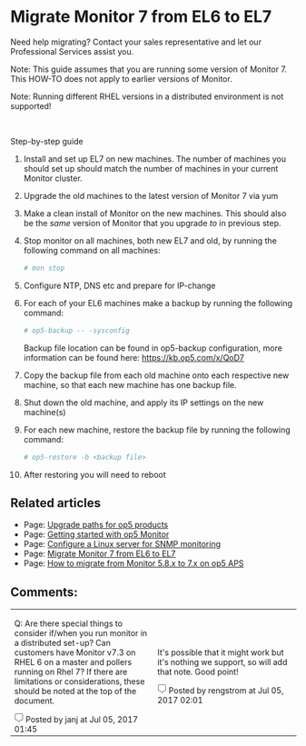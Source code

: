 # Migrate Monitor 7 from EL6 to EL7

Need help migrating? Contact your sales representative and let our Professional Services assist you.

Note: This guide assumes that you are running some version of Monitor 7. This HOW-TO does not apply to earlier versions of Monitor.

Note: Running different RHEL versions in a distributed environment is not supported!

 

Step-by-step guide

1.  Install and set up EL7 on new machines. The number of machines you should set up should match the number of machines in your current Monitor cluster.
2.  Upgrade the old machines to the latest version of Monitor 7 via yum
3.  Make a clean install of Monitor on the new machines. This should also be the *same* version of Monitor that you upgrade *to* in previous step.

4.  Stop monitor on all machines, both new EL7 and old, by running the following command on all machines:

    ``` {.bash data-syntaxhighlighter-params="brush: bash; gutter: false; theme: Confluence" data-theme="Confluence" style="brush: bash; gutter: false; theme: Confluence"}
    # mon stop
    ```

5.  Configure NTP, DNS etc and prepare for IP-change

6.  For each of your EL6 machines make a backup by running the following command:

    ``` {.bash data-syntaxhighlighter-params="brush: bash; gutter: false; theme: Confluence" data-theme="Confluence" style="brush: bash; gutter: false; theme: Confluence"}
    # op5-backup -- -sysconfig
    ```

    Backup file location can be found in op5-backup configuration, more information can be found here: <https://kb.op5.com/x/QoD7>

7.  Copy the backup file from each old machine onto each respective new machine, so that each new machine has one backup file.

8.  Shut down the old machine, and apply its IP settings on the new machine(s)

9.  For each new machine, restore the backup file by running the following command:

    ``` {.bash data-syntaxhighlighter-params="brush: bash; gutter: false; theme: Confluence" data-theme="Confluence" style="brush: bash; gutter: false; theme: Confluence"}
    # op5-restore -b <backup file>
    ```

10. After restoring you will need to reboot

## Related articles

-   Page:
    [Upgrade paths for op5 products](/display/HOWTOs/Upgrade+paths+for+op5+products)
-   Page:
    [Getting started with op5 Monitor](/display/HOWTOs/Getting+started+with+op5+Monitor)
-   Page:
    [Configure a Linux server for SNMP monitoring](/display/HOWTOs/Configure+a+Linux+server+for+SNMP+monitoring)
-   Page:
    [Migrate Monitor 7 from EL6 to EL7](/display/HOWTOs/Migrate+Monitor+7+from+EL6+to+EL7)
-   Page:
    [How to migrate from Monitor 5.8.x to 7.x on op5 APS](/display/HOWTOs/How+to+migrate+from+Monitor+5.8.x+to+7.x+on+op5+APS)

## Comments:

<table>
<colgroup>
<col width="50%" />
<col width="50%" />
</colgroup>
<tbody>
<tr class="odd">
<td align="left"><p>Q: Are there special things to consider if/when you run monitor in a distributed set-up? Can customers have Monitor v7.3 on RHEL 6 on a master and pollers running on Rhel 7? If there are limitations or considerations, these should be noted at the top of the document. </p>
<img src="images/icons/contenttypes/comment_16.png" /> Posted by janj at Jul 05, 2017 01:45</td>
<td align="left"><p>It's possible that it might work but it's nothing we support, so will add that note. Good point!</p>
<img src="images/icons/contenttypes/comment_16.png" /> Posted by rengstrom at Jul 05, 2017 02:01</td>
</tr>
</tbody>
</table>


